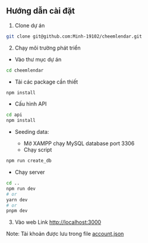 ## Hướng dẫn cài đặt

1. Clone dự án

```bash
git clone git@github.com:Minh-19102/cheemlendar.git
```

2. Chạy môi trường phát triển

- Vào thư mục dự án

```bash
cd cheemlendar
```

- Tải các package cần thiết

```bash
npm install
```

- Cấu hình API

```bash
cd api
npm install
```

- Seeding data:

  - Mở XAMPP chạy MySQL database port 3306
  - Chạy script

```bash
npm run create_db
```

- Chạy server

```bash
cd ..
npm run dev
# or
yarn dev
# or
pnpm dev
```

3. Vào web
   Link [http://localhost:3000](http://localhost:3000)

Note: Tài khoản được lưu trong file [account.json](./public/accounts/account.json)
